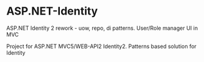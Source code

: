 # ASP.NET-Identity
ASP.NET Identity 2 rework - uow, repo, di patterns. User/Role manager UI in MVC

Project for ASP.NET MVC5/WEB-API2 Identity2.
Patterns based solution for Identity
